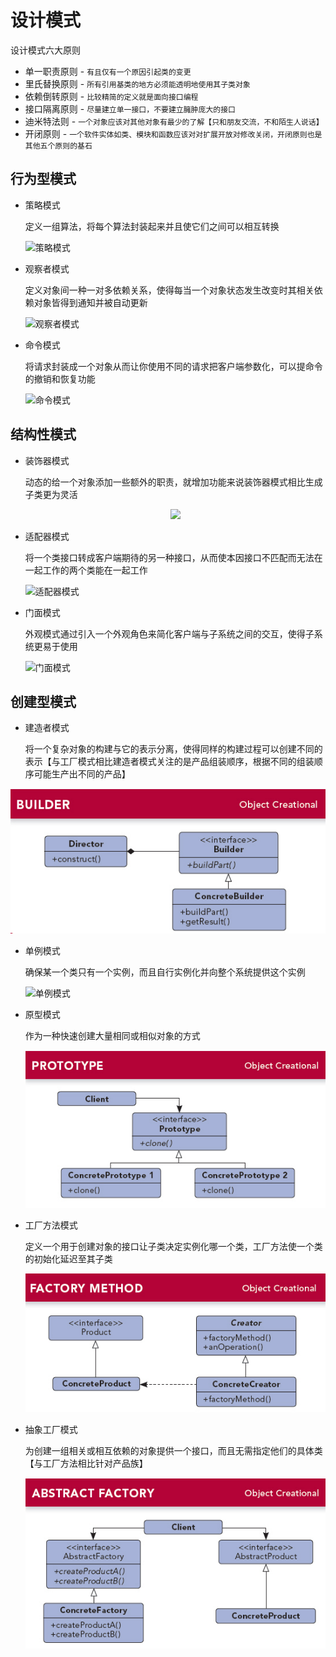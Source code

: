 # 设计模式

设计模式六大原则

- 单一职责原则 - `有且仅有一个原因引起类的变更`
- 里氏替换原则 - `所有引用基类的地方必须能透明地使用其子类对象`
- 依赖倒转原则 - `比较精简的定义就是面向接口编程`
- 接口隔离原则 - `尽量建立单一接口，不要建立臃肿庞大的接口`
- 迪米特法则 - `一个对象应该对其他对象有最少的了解【只和朋友交流，不和陌生人说话】`
- 开闭原则 - `一个软件实体如类、模块和函数应该对对扩展开放对修改关闭，开闭原则也是其他五个原则的基石`

## 行为型模式

- 策略模式

  定义一组算法，将每个算法封装起来并且使它们之间可以相互转换

  ![策略模式](https://raw.githubusercontent.com/RobertoHuang/RGP-DesignPatterns/master/%E7%9B%B8%E5%85%B3%E5%9B%BE%E7%89%87/%E7%AD%96%E7%95%A5%E6%A8%A1%E5%BC%8F.jpg)

- 观察者模式

  定义对象间一种一对多依赖关系，使得每当一个对象状态发生改变时其相关依赖对象皆得到通知并被自动更新

  ![观察者模式](https://raw.githubusercontent.com/RobertoHuang/RGP-DesignPatterns/master/%E7%9B%B8%E5%85%B3%E5%9B%BE%E7%89%87/%E8%A7%82%E5%AF%9F%E8%80%85%E6%A8%A1%E5%BC%8F.jpg)

- 命令模式

  将请求封装成一个对象从而让你使用不同的请求把客户端参数化，可以提命令的撤销和恢复功能

  ![命令模式](https://raw.githubusercontent.com/RobertoHuang/RGP-DesignPatterns/master/%E7%9B%B8%E5%85%B3%E5%9B%BE%E7%89%87/%E5%91%BD%E4%BB%A4%E6%A8%A1%E5%BC%8F.jpg)

## 结构性模式

- 装饰器模式

  动态的给一个对象添加一些额外的职责，就增加功能来说装饰器模式相比生成子类更为灵活

  <div align=center><img src="https://raw.githubusercontent.com/RobertoHuang/RGP-DesignPatterns/master/%E7%9B%B8%E5%85%B3%E5%9B%BE%E7%89%87/%E8%A3%85%E9%A5%B0%E5%99%A8%E6%A8%A1%E5%BC%8F.jpg"/></div>

- 适配器模式

  将一个类接口转成客户端期待的另一种接口，从而使本因接口不匹配而无法在一起工作的两个类能在一起工作

  ![适配器模式](https://raw.githubusercontent.com/RobertoHuang/RGP-DesignPatterns/master/%E7%9B%B8%E5%85%B3%E5%9B%BE%E7%89%87/%E9%80%82%E9%85%8D%E5%99%A8%E6%A8%A1%E5%BC%8F.jpg)

- 门面模式

  外观模式通过引入一个外观角色来简化客户端与子系统之间的交互，使得子系统更易于使用

  ![门面模式](https://raw.githubusercontent.com/RobertoHuang/RGP-DesignPatterns/master/%E7%9B%B8%E5%85%B3%E5%9B%BE%E7%89%87/%E5%A4%96%E8%A7%82%E6%A8%A1%E5%BC%8F.jpg)

## 创建型模式

- 建造者模式

  将一个复杂对象的构建与它的表示分离，使得同样的构建过程可以创建不同的表示【与工厂模式相比建造者模式关注的是产品组装顺序，根据不同的组装顺序可能生产出不同的产品】

<div align=center><img src="https://raw.githubusercontent.com/RobertoHuang/RGP-DESIGN-PATTERNS/master/%E7%9B%B8%E5%85%B3%E5%9B%BE%E7%89%87/%E5%BB%BA%E9%80%A0%E8%80%85%E6%A8%A1%E5%BC%8F.jpg"/></div>

- 单例模式

  确保某一个类只有一个实例，而且自行实例化并向整个系统提供这个实例

  ![单例模式](https://raw.githubusercontent.com/RobertoHuang/RGP-DesignPatterns/master/%E7%9B%B8%E5%85%B3%E5%9B%BE%E7%89%87/%E5%8D%95%E4%BE%8B%E6%A8%A1%E5%BC%8F.jpg)

- 原型模式

  作为一种快速创建大量相同或相似对象的方式

  ![原型模式](https://raw.githubusercontent.com/RobertoHuang/RGP-DESIGN-PATTERNS/master/%E7%9B%B8%E5%85%B3%E5%9B%BE%E7%89%87/%E5%8E%9F%E5%9E%8B%E6%A8%A1%E5%BC%8F.jpg)

- 工厂方法模式

  定义一个用于创建对象的接口让子类决定实例化哪一个类，工厂方法使一个类的初始化延迟至其子类

  ![工厂方法模式](https://raw.githubusercontent.com/RobertoHuang/RGP-DESIGN-PATTERNS/master/%E7%9B%B8%E5%85%B3%E5%9B%BE%E7%89%87/%E5%B7%A5%E5%8E%82%E6%96%B9%E6%B3%95%E6%A8%A1%E5%BC%8F.jpg)

- 抽象工厂模式

  为创建一组相关或相互依赖的对象提供一个接口，而且无需指定他们的具体类【与工厂方法相比针对产品族】

  ![抽象工厂模式](https://raw.githubusercontent.com/RobertoHuang/RGP-DESIGN-PATTERNS/master/%E7%9B%B8%E5%85%B3%E5%9B%BE%E7%89%87/%E6%8A%BD%E8%B1%A1%E5%B7%A5%E5%8E%82%E6%A8%A1%E5%BC%8F.jpg)